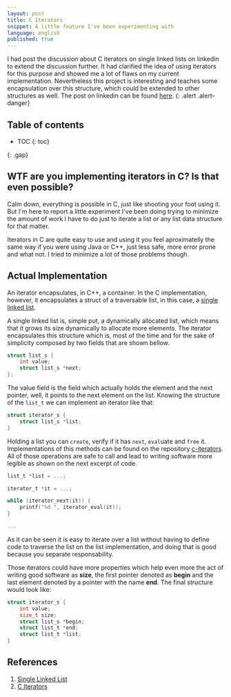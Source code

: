 ```yaml
---
layout: post
title: C Iterators
snippet: A little feature I've been experimenting with
language: english
published: true
---
```


I had post the discussion about C iterators on single linked lists on linkedin
to extend the discussion further. It had clarified the idea of using iterators
for this purpose and showed me a lot of flaws on my current implementation.
Nevertheless this project is interesting and teaches some encapsulation over
this structure, which could be extended to other structures as well.
The post on linkedin can be found
[here](https://www.linkedin.com/groups/1627067/1627067-6421946707277283332).
{: .alert .alert-danger}

<h2>Table of contents</h2>

* TOC
{: toc}

{: .gap}

## WTF are you implementing iterators in C? Is that even possible?

Calm down, everything is possible in C, just like shooting your foot using it.
But I'm here to report a little experiment I've been doing trying to minimize
the amount of work I have to do just to iterate a list or any list data
structure for that matter.

Iterators in C are quite easy to use and using it you feel aproximatelly the
same way if you were using Java or C++, just less safe, more error prone and
what not. I tried to minimize a lot of those problems though.

## Actual Implementation

An iterator encapsulates, in C++, a container. In the C implementation,
however, it encapsulates a struct of a traversable list, in this case, a [single
linked list](https://en.wikipedia.org/wiki/Linked_list).

A single linked list is, simple put, a dynamically allocated list, which means
that it grows its size dynamically to allocate more elements. The iterator
encapsulates this structure which is, most of the time and for the sake of
simplicity composed by two fields that are shown bellow.


``` c
struct list_s {
    int value;
    struct list_s *next;
};
```

The value field is the field which actually holds the element and the next
pointer, well, it points to the next element on the list. Knowing the structure
of the `list_t` we can implement an iterator like that:

``` c
struct iterator_s {
    struct list_s *list;
}
```

Holding a list you can `create`, verify if it has `next`, `eval`uate and `free`
it. Implementations of this methods can be found on the repository
[c-iterators](https://github.com/rafaelcn/c-iterators). All of those operations
are safe to call and lead to writing software more legible as shown on the next
excerpt of code.

``` c
list_t *list = ...;

iterator_t *it = ...;

while (iterator_next(it)) {
    printf("%d ", iterator_eval(it));
}

...
```

As it can be seen it is easy to iterate over a list without having to define
code to traverse the list on the list implementation, and doing that is good
because you separate responsability.

Those iterators could have more properties which help even more the act of
writing good software as **size**, the first pointer denoted as **begin** and
the last element denoted by a pointer with the name **end**. The final structure
would look like:

``` c
struct iterator_s {
    int value;
    size_t size;
    struct list_s *begin;
    struct list_t *end;
    struct list_t *list;
}
```

## References

1. [Single Linked List](https://en.wikipedia.org/wiki/Linked_list)
2. [C Iterators](https://github.com/rafaelcn/c-iterators)
